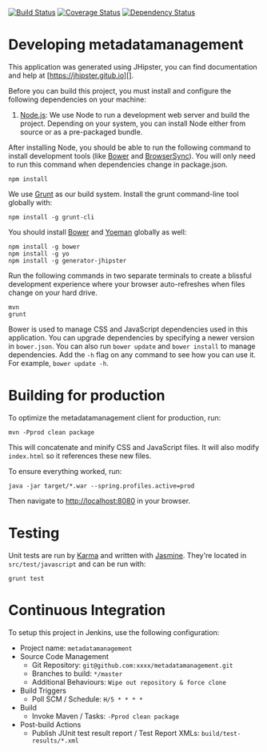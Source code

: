 [![Build Status](https://travis-ci.org/dzhw/metadatamanagement.svg?branch=master)](https://travis-ci.org/dzhw/metadatamanagement) [![Coverage Status](https://coveralls.io/repos/dzhw/metadatamanagement/badge.svg?branch=master&service=github)](https://coveralls.io/github/dzhw/metadatamanagement?branch=master) [![Dependency Status](https://www.versioneye.com/user/projects/55af5e7a3865620017000077/badge.svg?style=flat)](https://www.versioneye.com/user/projects/55af5e7a3865620017000077)

# Developing metadatamanagement

This application was generated using JHipster, you can find documentation and help at [https://jhipster.gitub.io][].

Before you can build this project, you must install and configure the following dependencies on your machine:

1. [Node.js][]: We use Node to run a development web server and build the project.
   Depending on your system, you can install Node either from source or as a pre-packaged bundle.

After installing Node, you should be able to run the following command to install development tools (like
[Bower][] and [BrowserSync][]). You will only need to run this command when dependencies change in package.json.

    npm install

We use [Grunt][] as our build system. Install the grunt command-line tool globally with:

    npm install -g grunt-cli

You should install [Bower][] and [Yoeman][] globally as well:

    npm install -g bower
    npm install -g yo
    npm install -g generator-jhipster

Run the following commands in two separate terminals to create a blissful development experience where your browser
auto-refreshes when files change on your hard drive.

    mvn
    grunt

Bower is used to manage CSS and JavaScript dependencies used in this application. You can upgrade dependencies by
specifying a newer version in `bower.json`. You can also run `bower update` and `bower install` to manage dependencies.
Add the `-h` flag on any command to see how you can use it. For example, `bower update -h`.

# Building for production

To optimize the metadatamanagement client for production, run:

    mvn -Pprod clean package

This will concatenate and minify CSS and JavaScript files. It will also modify `index.html` so it references
these new files.

To ensure everything worked, run:

    java -jar target/*.war --spring.profiles.active=prod

Then navigate to [http://localhost:8080](http://localhost:8080) in your browser.

# Testing

Unit tests are run by [Karma][] and written with [Jasmine][]. They're located in `src/test/javascript` and can be run with:

    grunt test

# Continuous Integration

To setup this project in Jenkins, use the following configuration:

* Project name: `metadatamanagement`
* Source Code Management
    * Git Repository: `git@github.com:xxxx/metadatamanagement.git`
    * Branches to build: `*/master`
    * Additional Behaviours: `Wipe out repository & force clone`
* Build Triggers
    * Poll SCM / Schedule: `H/5 * * * *`
* Build
    * Invoke Maven / Tasks: `-Pprod clean package`
* Post-build Actions
    * Publish JUnit test result report / Test Report XMLs: `build/test-results/*.xml`

[JHipster]: https://jhipster.github.io/
[Node.js]: https://nodejs.org/
[Bower]: http://bower.io/
[Grunt]: http://gruntjs.com/
[BrowserSync]: http://www.browsersync.io/
[Karma]: http://karma-runner.github.io/
[Jasmine]: http://jasmine.github.io/2.0/introduction.html
[Protractor]: https://angular.github.io/protractor/
[Yoeman]: http://yeoman.io/
